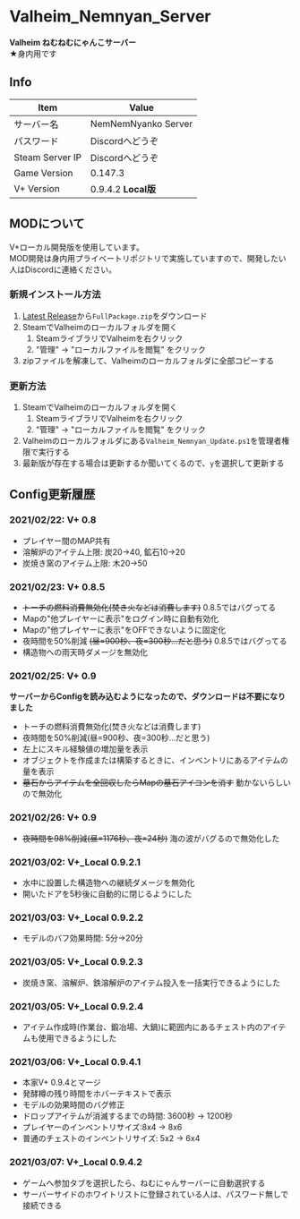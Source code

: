 # Valheim_Nemnyan_Server
**Valheim ねむねむにゃんこサーバー**  
★身内用です

## Info
|Item|Value|
|---|---|
|サーバー名|NemNemNyanko Server|
|パスワード|Discordへどうぞ|
|Steam Server IP|Discordへどうぞ|
|Game Version|0.147.3|
|V+ Version|0.9.4.2 **Local版**|

## MODについて
V+ローカル開発版を使用しています。  
MOD開発は身内用プライベートリポジトリで実施していますので、開発したい人はDiscordに連絡ください。

### 新規インストール方法
1. [Latest Release](https://github.com/muro1214/Valheim_Nemnyan_Server/releases/latest/)から`FullPackage.zip`をダウンロード
2. SteamでValheimのローカルフォルダを開く
   1. SteamライブラリでValheimを右クリック
   2. "管理" -> "ローカルファイルを閲覧" をクリック
3. zipファイルを解凍して、Valheimのローカルフォルダに全部コピーする

### 更新方法
1. SteamでValheimのローカルフォルダを開く
   1. SteamライブラリでValheimを右クリック
   2. "管理" -> "ローカルファイルを閲覧" をクリック
3. Valheimのローカルフォルダにある`Valheim_Nemnyan_Update.ps1`を管理者権限で実行する
4. 最新版が存在する場合は更新するか聞いてくるので、`y`を選択して更新する

## Config更新履歴
### 2021/02/22: V+ 0.8
* プレイヤー間のMAP共有
* 溶解炉のアイテム上限: 炭20→40, 鉱石10→20
* 炭焼き窯のアイテム上限: 木20→50

### 2021/02/23: V+ 0.8.5
* ~~トーチの燃料消費無効化(焚き火などは消費します)~~ 0.8.5ではバグってる
* Mapの"他プレイヤーに表示"をログイン時に自動有効化
* Mapの"他プレイヤーに表示"をOFFできないように固定化
* 夜時間を50%削減 ~~(昼=900秒、夜=300秒…だと思う)~~ 0.8.5ではバグってる
* 構造物への雨天時ダメージを無効化

### 2021/02/25: V+ 0.9
**サーバーからConfigを読み込むようになったので、ダウンロードは不要になりました**

* トーチの燃料消費無効化(焚き火などは消費します)
* 夜時間を50%削減(昼=900秒、夜=300秒…だと思う)
* 左上にスキル経験値の増加量を表示
* オブジェクトを作成または構築するときに、インベントリにあるアイテムの量を表示
* ~~墓石からアイテムを全回収したらMapの墓石アイコンを消す~~ 動かないらしいので無効化

### 2021/02/26: V+ 0.9
* ~~夜時間を98%削減(昼=1176秒、夜=24秒)~~ 海の波がバグるので無効化した

### 2021/03/02: V+_Local 0.9.2.1
* 水中に設置した構造物への継続ダメージを無効化
* 開いたドアを5秒後に自動的に閉じるようにした

### 2021/03/03: V+_Local 0.9.2.2
* モデルのバフ効果時間: 5分→20分

### 2021/03/05: V+_Local 0.9.2.3
* 炭焼き窯、溶解炉、鉄溶解炉のアイテム投入を一括実行できるようにした

### 2021/03/05: V+_Local 0.9.2.4
* アイテム作成時(作業台、鍛冶場、大鍋)に範囲内にあるチェスト内のアイテムも使用できるようにした

### 2021/03/06: V+_Local 0.9.4.1
* 本家V+ 0.9.4とマージ
* 発酵樽の残り時間をホバーテキストで表示
* モデルの効果時間のバグ修正
* ドロップアイテムが消滅するまでの時間: 3600秒 → 1200秒
* プレイヤーのインベントリサイズ:8x4 → 8x6
* 普通のチェストのインベントリサイズ: 5x2 → 6x4

### 2021/03/07: V+_Local 0.9.4.2
* ゲームへ参加タブを選択したら、ねむにゃんサーバーに自動選択する
* サーバーサイドのホワイトリストに登録されている人は、パスワード無しで接続できる
